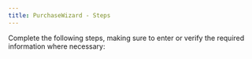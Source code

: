 ```yaml
---
title: PurchaseWizard - Steps
---
```


Complete the following steps, making sure to enter or verify the required information where necessary:
